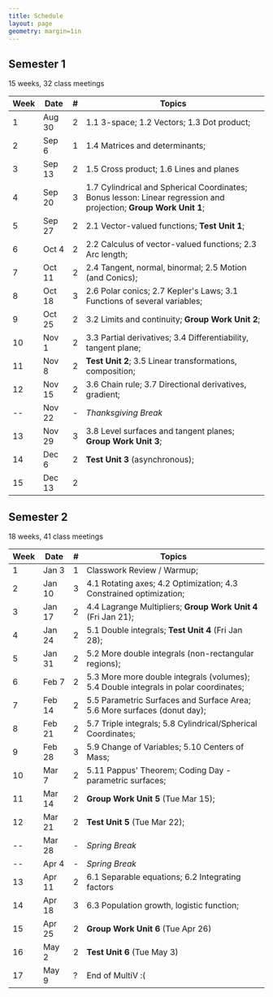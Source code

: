```yaml
---
title: Schedule
layout: page
geometry: margin=1in
---
```


## Semester 1 

15 weeks, 32 class meetings

|Week|Date  |#|Topics|
|----|------|-|------|
|1   |Aug 30|2|1.1 3-space; 1.2 Vectors; 1.3 Dot product; |
|2   |Sep 6 |1|1.4 Matrices and determinants;  |
|3   |Sep 13|2|1.5 Cross product; 1.6 Lines and planes|
|4   |Sep 20|3|1.7 Cylindrical and Spherical Coordinates; Bonus lesson: Linear regression and projection; __Group Work Unit 1__; |
|5   |Sep 27|2|2.1 Vector-valued functions; __Test Unit 1__;|
|6   |Oct 4 |2|2.2 Calculus of vector-valued functions; 2.3 Arc length; |
|7   |Oct 11|2|2.4 Tangent, normal, binormal; 2.5 Motion (and Conics); |
|8   |Oct 18|3|2.6 Polar conics; 2.7 Kepler's Laws; 3.1 Functions of several variables; |
|9   |Oct 25|2|3.2 Limits and continuity; __Group Work Unit 2__; |
|10  |Nov 1 |2|3.3 Partial derivatives; 3.4 Differentiability, tangent plane;|
|11  |Nov 8 |2|__Test Unit 2__; 3.5 Linear transformations, composition; |
|12  |Nov 15|2|3.6 Chain rule; 3.7 Directional derivatives, gradient; |
|--  |Nov 22|-|_Thanksgiving Break_|
|13  |Nov 29|3|3.8 Level surfaces and tangent planes; __Group Work Unit 3__;  |
|14  |Dec 6 |2|__Test Unit 3__ (asynchronous); |
|15  |Dec 13|2||

## Semester 2

18 weeks, 41 class meetings

|Week|Date  |#|Topics|
|----|------|-|----------------------------------------|
|1   |Jan 3 |1|Classwork Review / Warmup; |
|2   |Jan 10|3|4.1 Rotating axes; 4.2 Optimization; 4.3 Constrained optimization;|
|3   |Jan 17|2|4.4 Lagrange Multipliers; __Group Work Unit 4__ (Fri Jan 21);|
|4   |Jan 24|2|5.1 Double integrals; __Test Unit 4__ (Fri Jan 28); |
|5   |Jan 31|2|5.2 More double integrals (non-rectangular regions); |
|6   |Feb 7 |2|5.3 More more double integrals (volumes); 5.4 Double integrals in polar coordinates;|
|7   |Feb 14|2|5.5 Parametric Surfaces and Surface Area; 5.6 More surfaces (donut day);|
|8   |Feb 21|2|5.7 Triple integrals; 5.8 Cylindrical/Spherical Coordinates; |
|9   |Feb 28|3|5.9 Change of Variables; 5.10 Centers of Mass;|
|10  |Mar 7 |2|5.11 Pappus' Theorem; Coding Day - parametric surfaces;|
|11  |Mar 14|2|__Group Work Unit 5__ (Tue Mar 15); |
|12  |Mar 21|2|__Test Unit 5__ (Tue Mar 22);|
|--  |Mar 28|-|_Spring Break_|
|--  |Apr 4 |-|_Spring Break_|
|13  |Apr 11|2|6.1 Separable equations; 6.2 Integrating factors|
|14  |Apr 18|3|6.3 Population growth, logistic function;|
|15  |Apr 25|2|__Group Work Unit 6__ (Tue Apr 26)|
|16  |May 2 |2|__Test Unit 6__ (Tue May 3)|
|17  |May 9 |?|End of MultiV :(|

